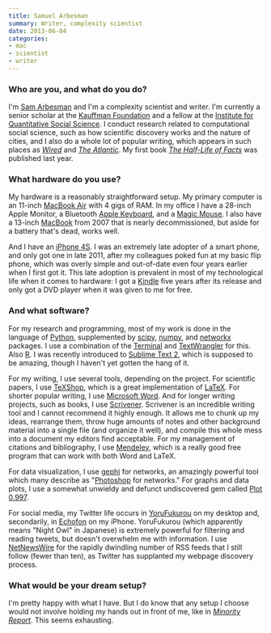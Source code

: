 ```yaml
---
title: Samuel Arbesman
summary: Writer, complexity scientist
date: 2013-06-04
categories:
- mac
- scientist
- writer
---
```


### Who are you, and what do you do?

I'm [Sam Arbesman](http://arbesman.net/ "Samuel's website.") and I'm a complexity scientist and writer. I'm currently a senior scholar at the [Kauffman Foundation](http://www.kauffman.org/ "The Kauffman Foundation.") and a fellow at the [Institute for Quantitative Social Science](http://www.iq.harvard.edu/ "The social science research department of Harvard."). I conduct research related to computational social science, such as how scientific discovery works and the nature of cities, and I also do a whole lot of popular writing, which appears in such places as [*Wired*](http://www.wired.com/wiredscience/socialdimension/ "Samuel's articles on Wired.") and [*The Atlantic*](http://www.theatlantic.com/samuel-arbesman/ "Samuel's articles in The Atlantic."). My first book [*The Half-Life of Facts*](http://halflifeoffacts.com/ "Samuel's book.") was published last year.

### What hardware do you use?

My hardware is a reasonably straightforward setup. My primary computer is an 11-inch [MacBook Air][macbook-air] with 4 gigs of RAM. In my office I have a 28-inch Apple Monitor, a Bluetooth [Apple Keyboard][keyboard], and a [Magic Mouse][magic-mouse]. I also have a 13-inch [MacBook][] from 2007 that is nearly decommissioned, but aside for a battery that's dead, works well.

And I have an [iPhone 4S][iphone-4s]. I was an extremely late adopter of a smart phone, and only got one in late 2011, after my colleagues poked fun at my basic flip phone, which was overly simple and out-of-date even four years earlier when I first got it. This late adoption is prevalent in most of my technological life when it comes to hardware: I got a [Kindle][] five years after its release and only got a DVD player when it was given to me for free.

### And what software?

For my research and programming, most of my work is done in the language of [Python][], supplemented by [scipy][], [numpy][], and [networkx][] packages. I use a combination of the [Terminal][] and [TextWrangler][] for this. Also [R][]. I was recently introduced to [Sublime Text 2][sublime-text], which is supposed to be amazing, though I haven't yet gotten the hang of it.

For my writing, I use several tools, depending on the project. For scientific papers, I use [TeXShop][], which is a great implementation of [LaTeX][]. For shorter popular writing, I use [Microsoft Word][word]. And for longer writing projects, such as books, I use [Scrivener][]. Scrivener is an incredible writing tool and I cannot recommend it highly enough. It allows me to chunk up my ideas, rearrange them, throw huge amounts of notes and other background material into a single file (and organize it well), and compile this whole mess into a document my editors find acceptable. For my management of citations and bibliography, I use [Mendeley][], which is a really good free program that can work with both Word and LaTeX.

For data visualization, I use [gephi][] for networks, an amazingly powerful tool which many describe as "[Photoshop][] for networks." For graphs and data plots, I use a somewhat unwieldy and defunct undiscovered gem called [Plot 0.997][plot].

For social media, my Twitter life occurs in [YoruFukurou][] on my desktop and, secondarily, in [Echofon][echofon-ios] on my iPhone. YoruFukurou (which apparently means "Night Owl" in Japanese) is extremely powerful for filtering and reading tweets, but doesn't overwhelm me with information. I use [NetNewsWire][] for the rapidly dwindling number of RSS feeds that I still follow (fewer than ten), as Twitter has supplanted my webpage discovery process.

### What would be your dream setup?

I'm pretty happy with what I have. But I do know that any setup I choose would not involve holding my hands out in front of me, like in [*Minority Report*](http://en.wikipedia.org/wiki/Minority_Report_(film) "A movie about precognition in the future."). This seems exhausting.

[echofon-ios]: https://apps.apple.com/us/app/echofon-for-twitter/id286756410 "A Twitter client for iOS."
[gephi]: https://gephi.org/ "Open-source visualisation software."
[iphone-4s]: https://en.wikipedia.org/wiki/IPhone_4S "A smartphone."
[keyboard]: https://www.apple.com/us/shop/goto/mac/accessories "The keyboard."
[kindle]: http://web.archive.org/web/20230315012831/http://www.amazon.com/Kindle-Ereader-ebook-reader/dp/B007HCCNJU/ "A digital book reader."
[latex]: https://www.latex-project.org/ "Typesetting software."
[macbook-air]: https://www.apple.com/macbook-air/ "A very thin laptop."
[macbook]: https://en.wikipedia.org/wiki/MacBook "A laptop."
[magic-mouse]: https://en.wikipedia.org/wiki/Magic_Mouse "A multi-touch mouse."
[mendeley]: https://www.mendeley.com/ "A reference and academic service."
[netnewswire]: https://en.wikipedia.org/wiki/NetNewsWire "A popular feed reader for the Mac."
[networkx]: https://networkx.org/ "A Python package for working with complex networks."
[numpy]: https://numpy.org/ "A Python package for scientific computing."
[photoshop]: https://www.adobe.com/products/photoshop.html "A bitmap image editor."
[plot]: http://apps.micw.eu/apps/plot2/ "A 2D plotting program for the Mac."
[python]: https://www.python.org/ "An interpreted scripting language."
[r]: http://www.r-project.org/ "Software for statistical computing and graphics."
[scipy]: https://scipy.org/ "A collection of scientific tools for Python."
[scrivener]: http://www.literatureandlatte.com/scrivener.php "A Mac text editor aimed at writers."
[sublime-text]: http://www.sublimetext.com/ "A coder's text editor."
[terminal]: https://en.wikipedia.org/wiki/Terminal_(OS_X) "A console application included with Mac OS X."
[texshop]: https://pages.uoregon.edu/koch/texshop/ "A TeX preview tool for the Mac."
[textwrangler]: http://www.barebones.com/products/textwrangler/ "A free, powerful text editor for the Mac."
[word]: https://www.microsoft.com/en-us/microsoft-365/word "A document editor."
[yorufukurou]: https://sites.google.com/site/yorufukurou/ "A Twitter client for the Mac."
